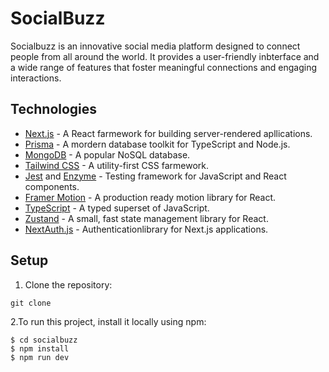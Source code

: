 # SocialBuzz

Socialbuzz is an innovative social media platform designed to connect people from all around the world. 
It provides a user-friendly inbterface and a wide range of features that foster meaningful connections and engaging interactions.



## Technologies
- [Next.js](https://nextjs.org/) - A React farmework for building server-rendered apllications.
- [Prisma](https://www.prisma.io/) - A mordern database toolkit for TypeScript and Node.js.
- [MongoDB](https://www.mongodb.com/) - A popular NoSQL database.
- [Tailwind CSS](https://tailwindcss.com/) - A utility-first CSS farmework.
- [Jest](https://jestjs.io) and [Enzyme](https://enzymejs.github.io/enzyme/) - Testing framework for JavaScript and React components.
- [Framer Motion](https://www.framer.com/motion/) - A production ready motion library for React.
- [TypeScript](https://www.typescriptlang.org) - A typed superset of JavaScript.
- [Zustand](https://github.com/pmndrs/zustand) - A small, fast state management library for React.
- [NextAuth.js](https://next-auth.js.org/) - Authenticationlibrary for Next.js applications.


## Setup
1. Clone the repository:
```
git clone
```

2.To run this project, install it locally using npm:
```
$ cd socialbuzz
$ npm install
$ npm run dev
```
